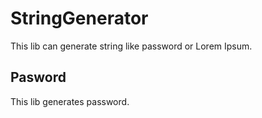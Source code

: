 # StringGenerator

This lib can generate string like password or Lorem Ipsum.

## Pasword

This lib generates password.